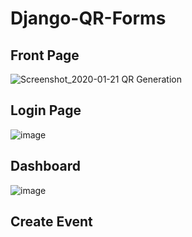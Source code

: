 # Django-QR-Forms

## Front Page
![Screenshot_2020-01-21 QR Generation](https://user-images.githubusercontent.com/25637616/72795507-a5eb3100-3bf2-11ea-867e-19fa2317839b.png)

## Login Page
![image](https://user-images.githubusercontent.com/25637616/72795618-d03cee80-3bf2-11ea-8891-965da2a3b1b1.png)

## Dashboard
![image](https://user-images.githubusercontent.com/25637616/72795746-fcf10600-3bf2-11ea-913a-deae6e20045b.png)

## Create Event
